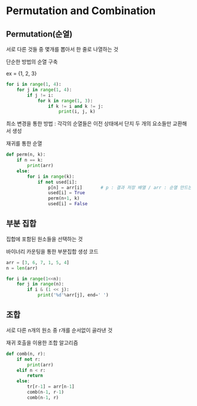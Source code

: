 # Permutation and Combination



## Permutation(순열)

서로 다른 것들 중 몇개를 뽑아서 한 줄로 나열하는 것



단순한 방법의 순열 구축

ex  = {1, 2, 3}

```python
for i in range(1, 4):
    for j in range(1, 4):
        if j != i:
            for k in range(1, 3):
                if k != i and k != j:
                    print(i, j, k)
```

최소 변경을 통한 방법 : 각각의 순열들은 이전 상태에서 단지 두 개의 요소들만 교환해서 생성



재귀를 통한 순열

```python
def perm(n, k):
    if n == k:
        print(arr)
    else:
        for i in range(k):
            if not used[i]:
                p[n] = arr[i]		# p : 결과 저장 배열 / arr : 순열 만드는데 사용하는 숫자 배열
                used[i] = True
                perm(n+1, k)
                used[i] = False
```



## 부분 집합

집합에 포함된 원소들을 선택하는 것



바이너리 카운팅을 통한 부분집합 생성 코드

```python
arr = [3, 6, 7, 1, 5, 4]
n = len(arr)

for i in range(1<<n):
    for j in range(n):
        if i & (1 << j):
            print('%d'%arr[j], end=' ')
```





## 조합

서로 다른 n개의 원소 중 r개를 순서없이 골라낸 것



재귀 호출을 이용한 조합 알고리즘

```python
def comb(n, r):
    if not r:
        print(arr)
    elif n < r:
        return
    else:
        tr[r-1] = arr[n-1]
        comb(n-1, r-1)
        comb(n-1, r)
```

